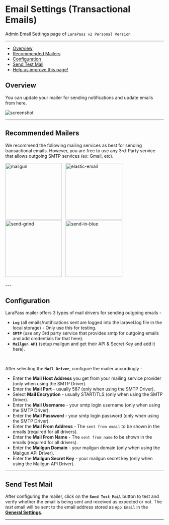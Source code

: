 # Email Settings (Transactional Emails)

Admin Email Settings page of `LaraPass v2 Personal Version`

---

- [Overview](#overview)
- [Recommended Mailers](#recommended)
- [Configuration](#configuration)
- [Send Test Mail](#test)
- [<a href="https://github.com/larapass/docs/edit/master/resources/docs/personal/admin/email-settings.md" target="_blank"><i class="fa fa-edit"></i> Help us improve this page!</a>](#)

<a name="overview"></a>
## Overview

You can update your mailer for sending notifications and update emails from here.

![screenshot](/screenshots/admin/settings/email-1.png)

---

<a name="recommended"></a>
## Recommended Mailers

We recommend the following mailing services as best for sending transactional emails. However, you are free to use any 3rd-Party service that allows outgoing SMTP services (ex: Gmail, etc).

<p float="left">
  <a href="https://refs.spargon.tech/mailgun"><img src="/brands/mg_logo.png" width="180" alt="mailgun"/></a> &nbsp;
  <a href="https://refs.spargon.tech/elastic-email"><img src="/brands/ee_logo.png" width="180" alt="elastic-email"/></a> &nbsp;
  <a href="https://refs.spargon.tech/send-grid"><img src="/brands/sg_logo.png" width="180" alt="send-grind"/></a> &nbsp;
  <a href="https://refs.spargon.tech/send-in-blue"><img src="/brands/sib_logo.png" width="180" alt="send-in-blue"/></a>
</p>
---

<a name="configuration"></a>
## Configuration

LaraPass mailer offers 3 types of mail drivers for sending outgoing emails - 
+ **`Log`** (all emails/notifications sent are logged into the laravel.log file in the local storage) - Only use this for testing.
+ **`SMTP`** (use any 3rd party service that provides smtp for outgoing emails and add credentials for that here).
+ **`Mailgun API`** (setup mailgun and get their API & Secret Key and add it here).  
<br/>

After selecting the **`Mail Driver`**, configure the mailer accordingly - 

+ Enter the **Mail Host Address** you get from your mailing service provider (only when using the SMTP Driver).
+ Enter the **Mail Port** - usually 587 (only when using the SMTP Driver).
+ Select **Mail Encryption** - usually START/TLS (only when using the SMTP Driver).
+ Enter the **Mail Username** - your smtp login username (only when using the SMTP Driver).
+ Enter the **Mail Password** - your smtp login password (only when using the SMTP Driver).
+ Enter the **Mail From Address** - The `sent from email` to be shown in the emails (required for all drivers).
+ Enter the **Mail From Name** - The `sent from name` to be shown in the emails (required for all drivers).
+ Enter the **Mailgun Domain** - your mailgun domain (only when using the Mailgun API Driver).
+ Enter the **Mailgun Secret Key** - your mailgun secret key (only when using the Mailgun API Driver).

---

<a name="test"></a>
## Send Test Mail

After configuring the mailer, click on the **`Send Test Mail`** button to test and verify whether the email is being sent and received as expected or not. The *test* email will be sent to the email address stored as `App Email` in the [**General Settings**](general-settings).

---
<br />
<larecipe-feedback message="Thankyou for your feedback!">
</larecipe-feedback>  

